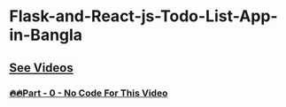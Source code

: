 # Flask-and-React-js-Todo-List-App-in-Bangla


<!-- ### [🔥🔥Part - 0 -  ]() -->

## [See Videos](https://www.youtube.com/playlist?list=PLsC9YeVUTz3_fqXYxLRxIIQfYWII7vLe4)
### [🔥🔥Part - 0 - No Code For This Video ](#)
